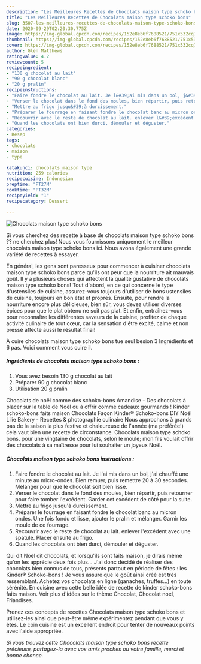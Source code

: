```yaml
---
description: "Les Meilleures Recettes de Chocolats maison type schoko bons"
title: "Les Meilleures Recettes de Chocolats maison type schoko bons"
slug: 3507-les-meilleures-recettes-de-chocolats-maison-type-schoko-bons
date: 2020-09-29T02:20:30.775Z
image: https://img-global.cpcdn.com/recipes/152e8eb6f7688521/751x532cq70/chocolats-maison-type-schoko-bons-photo-principale-de-la-recette.jpg
thumbnail: https://img-global.cpcdn.com/recipes/152e8eb6f7688521/751x532cq70/chocolats-maison-type-schoko-bons-photo-principale-de-la-recette.jpg
cover: https://img-global.cpcdn.com/recipes/152e8eb6f7688521/751x532cq70/chocolats-maison-type-schoko-bons-photo-principale-de-la-recette.jpg
author: Glen Matthews
ratingvalue: 4.2
reviewcount: 5
recipeingredient:
- "130 g chocolat au lait"
- "90 g chocolat blanc"
- "20 g pralin"
recipeinstructions:
- "Faire fondre le chocolat au lait. Je l&#39;ai mis dans un bol, j&#39;ai chauffé une minute au micro-ondes. Bien remuer, puis remettre 20 à 30 secondes. Mélanger pour que le chocolat soit bien lisse."
- "Verser le chocolat dans le fond des moules, bien répartir, puis retourner pour faire tomber l&#39;excédent. Garder cet excédent de côté pour la suite."
- "Mettre au frigo jusqu&#39;à durcissement."
- "Préparer le fourrage en faisant fondre le chocolat banc au micron ondes. Une fois fondu et lisse, ajouter le pralin et mélanger. Garnir les moule de ce fourrage."
- "Recouvrir avec le reste de chocolat au lait. enlever l&#39;excédent avec une spatule. Placer ensuite au frigo."
- "Quand les chocolats ont bien durci, démouler et déguster."
categories:
- Resep
tags:
- chocolats
- maison
- type

katakunci: chocolats maison type 
nutrition: 259 calories
recipecuisine: Indonesian
preptime: "PT27M"
cooktime: "PT32M"
recipeyield: "1"
recipecategory: Dessert

---
```



![Chocolats maison type schoko bons](https://img-global.cpcdn.com/recipes/152e8eb6f7688521/751x532cq70/chocolats-maison-type-schoko-bons-photo-principale-de-la-recette.jpg)

Si vous cherchez des recette à base de chocolats maison type schoko bons ?? ne cherchez plus! Nous vous fournissons uniquement le meilleur chocolats maison type schoko bons ici. Nous avons également une grande variété de recettes à essayer.

En général, les gens sont paresseux pour commencer à cuisiner chocolats maison type schoko bons parce qu'ils ont peur que la nourriture ait mauvais goût. Il y a plusieurs choses qui affectent la qualité gustative de chocolats maison type schoko bons! Tout d'abord, en ce qui concerne le type d'ustensiles de cuisine, assurez-vous toujours d'utiliser de bons ustensiles de cuisine, toujours en bon état et propres. Ensuite, pour rendre la nourriture encore plus délicieuse, bien sûr, vous devez utiliser diverses épices pour que le plat obtenu ne soit pas plat. Et enfin, entraînez-vous pour reconnaître les différentes saveurs de la cuisine, profitez de chaque activité culinaire de tout cœur, car la sensation d'être excité, calme et non pressé affecte aussi le résultat final!

<!--inarticleads1-->

À cuire chocolats maison type schoko bons tue seul besion 3 Ingrédients et 6 pas. Voici comment vous cuire il.

##### Ingrédients de chocolats maison type schoko bons :

1. Vous avez besoin 130 g chocolat au lait
1. Préparer 90 g chocolat blanc
1. Utilisation 20 g pralin


Chocolats de noël comme des schoko-bons Amandise - Des chocolats à placer sur la table de Noël ou à offrir comme cadeaux gourmands ! Kinder schoko-bons faits maison Chocolats Façon Kinder® Schoko-bons  DIY Noël  Lilie Bakery - Recettes &amp; photographie culinaire Nous approchons à grands pas de la saison la plus festive et chaleureuse de l&#39;année (ma préférée!) cela vaut bien une recette de circonstance. Chocolats maison type schoko bons. pour une vingtaine de chocolats, selon le moule; mon fils voulait offrir des chocolats à sa maîtresse pour lui souhaiter un joyeux Noël. 

<!--inarticleads2-->

##### Chocolats maison type schoko bons instructions :

1. Faire fondre le chocolat au lait. Je l&#39;ai mis dans un bol, j&#39;ai chauffé une minute au micro-ondes. Bien remuer, puis remettre 20 à 30 secondes. Mélanger pour que le chocolat soit bien lisse.
1. Verser le chocolat dans le fond des moules, bien répartir, puis retourner pour faire tomber l&#39;excédent. Garder cet excédent de côté pour la suite.
1. Mettre au frigo jusqu&#39;à durcissement.
1. Préparer le fourrage en faisant fondre le chocolat banc au micron ondes. Une fois fondu et lisse, ajouter le pralin et mélanger. Garnir les moule de ce fourrage.
1. Recouvrir avec le reste de chocolat au lait. enlever l&#39;excédent avec une spatule. Placer ensuite au frigo.
1. Quand les chocolats ont bien durci, démouler et déguster.


Qui dit Noël dit chocolats, et lorsqu&#39;ils sont faits maison, je dirais même qu&#39;on les apprécie deux fois plus… J&#39;ai donc décidé de réaliser des chocolats bien connus de tous, présents partout en période de fêtes : les Kinder® Schoko-bons ! Je vous assure que le goût ainsi créé est très ressemblant. Achetez vos chocolats en ligne (ganaches, truffes…) en toute sérénité. En cuisine avec cette belle idée de recette de kinder schoko-bons faits maison. Voir plus d&#39;idées sur le thème Chocolat, Chocolat noel, Friandises. 

<!--inarticleads1-->

<p>
Prenez ces concepts de recettes Chocolats maison type schoko bons et utilisez-les ainsi que peut-être même expérimentez pendant que vous y êtes. Le coin cuisine est un excellent endroit pour tenter de nouveaux points avec l'aide appropriée.
</p>

<p>
<i>Si vous trouvez cette Chocolats maison type schoko bons recette précieuse, partagez-la avec vos amis proches ou votre famille, merci et bonne chance.</i>
</p>
